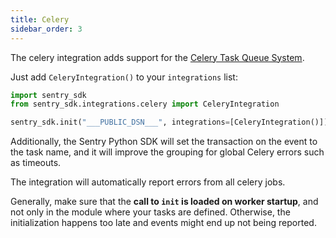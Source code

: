 ```yaml
---
title: Celery
sidebar_order: 3
---
```

<!-- WIZARD -->
The celery integration adds support for the [Celery Task Queue System](http://www.celeryproject.org/).

Just add ``CeleryIntegration()`` to your ``integrations`` list:

```python
import sentry_sdk
from sentry_sdk.integrations.celery import CeleryIntegration

sentry_sdk.init("___PUBLIC_DSN___", integrations=[CeleryIntegration()])
```

Additionally, the Sentry Python SDK will set the transaction on the event to the task name, and it will improve the grouping for global Celery errors such as timeouts.

The integration will automatically report errors from all celery jobs.

<!-- TODO-ADD-VERIFICATION-EXAMPLE -->
<!-- ENDWIZARD -->

Generally, make sure that the **call to `init` is loaded on worker startup**, and not only in the module where your tasks are defined. Otherwise, the initialization happens too late and events might end up not being reported.
